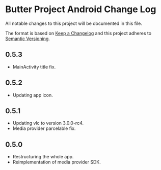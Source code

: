 # Butter Project Android Change Log

All notable changes to this project will be documented in this file.

The format is based on [Keep a Changelog](http://keepachangelog.com/) and this project adheres to [Semantic Versioning](http://semver.org/).

## 0.5.3

- MainActivity title fix.

## 0.5.2

- Updating app icon.

## 0.5.1

- Updating vlc to version 3.0.0-rc4.
- Media provider parcelable fix.

## 0.5.0

- Restructuring the whole app.
- Reimplementation of media provider SDK.
